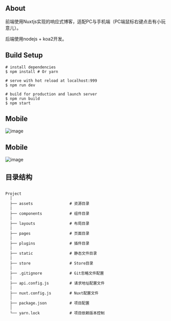 ## About

前端使用Nuxtjs实现的响应式博客，适配PC与手机端（PC端鼠标右键点击有小玩意儿）。

后端使用nodejs + koa2开发。

## Build Setup

```
# install dependencies
$ npm install # Or yarn

# serve with hot reload at localhost:999
$ npm run dev

# build for production and launch server
$ npm run build
$ npm start
```

## Mobile

![image](https://qiniu.willwuwei.com/blogpc.png)

## Mobile

![image](https://qiniu.willwuwei.com/blogmobile.png)

## 目录结构

```

Project
  │
  ├── assets                # 资源目录
  |
  ├── components            # 组件目录
  |
  ├── layouts               # 布局目录
  |
  ├── pages                 # 页面目录
  |
  ├── plugins               # 插件目录
  |
  ├── static                # 静态文件目录
  |
  ├── store                 # Store目录
  |
  ├── .gitignore            # Git忽略文件配置
  |
  ├── api.config.js         # 请求地址配置文件
  |
  ├── nuxt.config.js        # Nuxt配置文件
  │
  ├── package.json          # 项目配置
  │
  └── yarn.lock             # 项目依赖版本控制

```